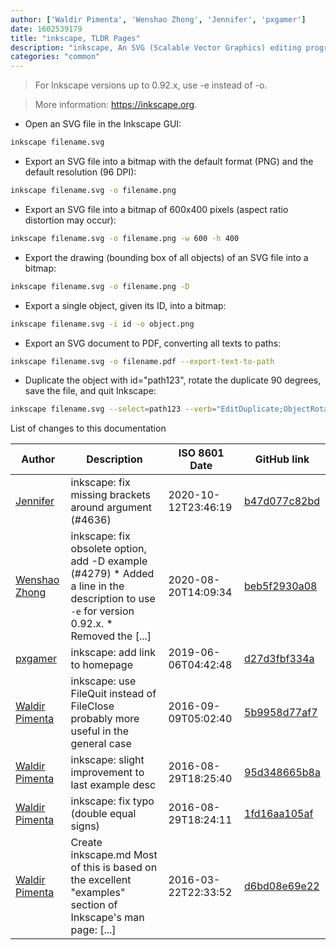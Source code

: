 ```yaml
---
author: ['Waldir Pimenta', 'Wenshao Zhong', 'Jennifer', 'pxgamer']
date: 1602539179
title: "inkscape, TLDR Pages"
description: "inkscape, An SVG (Scalable Vector Graphics) editing program."
categories: "common"
---
```

> For Inkscape versions up to 0.92.x, use -e instead of -o.

> More information: <https://inkscape.org>.

- Open an SVG file in the Inkscape GUI:

```bash
inkscape filename.svg
```

- Export an SVG file into a bitmap with the default format (PNG) and the default resolution (96 DPI):

```bash
inkscape filename.svg -o filename.png
```

- Export an SVG file into a bitmap of 600x400 pixels (aspect ratio distortion may occur):

```bash
inkscape filename.svg -o filename.png -w 600 -h 400
```

- Export the drawing (bounding box of all objects) of an SVG file into a bitmap:

```bash
inkscape filename.svg -o filename.png -D
```

- Export a single object, given its ID, into a bitmap:

```bash
inkscape filename.svg -i id -o object.png
```

- Export an SVG document to PDF, converting all texts to paths:

```bash
inkscape filename.svg -o filename.pdf --export-text-to-path
```

- Duplicate the object with id="path123", rotate the duplicate 90 degrees, save the file, and quit Inkscape:

```bash
inkscape filename.svg --select=path123 --verb="EditDuplicate;ObjectRotate90;FileSave;FileQuit"
```
List of changes to this documentation


Author | Description | ISO 8601 Date | GitHub link
------|-----|-----|-----
[Jennifer](mailto:42771751+JenniX3@users.noreply.github.com) | inkscape: fix missing brackets around argument (#4636) | 2020-10-12T23:46:19 | [b47d077c82bd](https://github.com/tldr-pages/tldr/commit/b47d077c82bdb7f66b784c8b4624b869ab7ca164)
[Wenshao Zhong](mailto:jzhong@foxmail.com) | inkscape: fix obsolete option, add -D example (#4279) * Added a line in the description to use `-e` for version 0.92.x. * Removed the [...] | 2020-08-20T14:09:34 | [beb5f2930a08](https://github.com/tldr-pages/tldr/commit/beb5f2930a08912b6e55353b72861aa23fe655dc)
[pxgamer](mailto:owzie123@gmail.com) | inkscape: add link to homepage | 2019-06-06T04:42:48 | [d27d3fbf334a](https://github.com/tldr-pages/tldr/commit/d27d3fbf334aa90ac6bf473d59209b5df8167777)
[Waldir Pimenta](mailto:waldyrious@gmail.com) | inkscape: use FileQuit instead of FileClose probably more useful in the general case | 2016-09-09T05:02:40 | [5b9958d77af7](https://github.com/tldr-pages/tldr/commit/5b9958d77af79582f130a69954e28e1cbc1d3720)
[Waldir Pimenta](mailto:waldyrious@gmail.com) | inkscape: slight improvement to last example desc | 2016-08-29T18:25:40 | [95d348665b8a](https://github.com/tldr-pages/tldr/commit/95d348665b8ac2b8e1b6db74bdc9846339eea131)
[Waldir Pimenta](mailto:waldyrious@gmail.com) | inkscape: fix typo (double equal signs) | 2016-08-29T18:24:11 | [1fd16aa105af](https://github.com/tldr-pages/tldr/commit/1fd16aa105af4f2ae35e0b687f35a7d15efa352e)
[Waldir Pimenta](mailto:waldyrious@gmail.com) | Create inkscape.md Most of this is based on the excellent "examples" section of Inkscape's man page: [...] | 2016-03-22T22:33:52 | [d6bd08e69e22](https://github.com/tldr-pages/tldr/commit/d6bd08e69e22dd2141966baa2bff70a8b355bb37)

